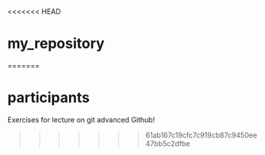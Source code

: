 <<<<<<< HEAD
# my_repository
=======
# participants
Exercises for lecture on git
advanced Github!
>>>>>>> 61ab167c19cfc7c919cb87c9450ee47bb5c2dfbe
